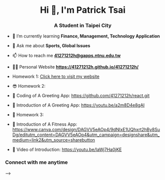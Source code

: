 <h1 align="center">Hi 👋,  I'm Patrick Tsai</h1>
<h3 align="center">A Student in Taipei City</h3>

- 🌱 I’m currently learning **Finance, Management, Technology Application**

- 💬 Ask me about **Sports, Global Issues**

- 📫 How to reach me **41271212h@gapps.ntnu.edu.tw**

- 🧑‍💻 Personal Website **https://41271212h.github.io/41271212h/**
- Homework 1: [Click here to visit my website](https://41271212h.github.io/41271212h/)

- 😎 Homework 2:
- 💬 Coding of A Greeting App: https://github.com/41271212h/react.git
- 🎥 Introduction of A Greeting App: https://youtu.be/a2m8D4e8gAI

- 😬 Homework 3:
- 💬 Introduction of A Fitness App: https://www.canva.com/design/DAGVV5eAOp4/9dNIxE1UQhxrt2hBy8SuDg/editutm_content=DAGVV5eAOp4&utm_campaign=designshare&utm_medium=link2&utm_source=sharebutton
- 🎥 Video of Introduction: https://youtu.be/laWj7Ha0jKE
<h3 align="left">Connect with me anytime</h3>
<p align="left">
</p>
-->
